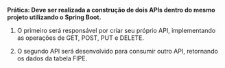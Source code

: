 **Prática: Deve ser realizada a construção de dois APIs dentro do mesmo projeto utilizando o Spring Boot.**

1. O primeiro será responsável por criar seu próprio API, implementando as operações de GET, POST, PUT e DELETE.

2. O segundo API será desenvolvido para consumir outro API, retornando os dados da tabela FIPE.
